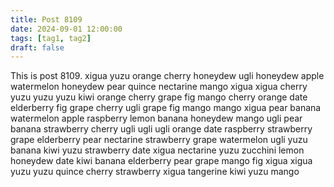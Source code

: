 ```yaml
---
title: Post 8109
date: 2024-09-01 12:00:00
tags: [tag1, tag2]
draft: false
---
```

This is post 8109.
xigua
yuzu
orange
cherry
honeydew
ugli
honeydew
apple
watermelon
honeydew
pear
quince
nectarine
mango
xigua
xigua
cherry
yuzu
yuzu
yuzu
kiwi
orange
cherry
grape
fig
mango
cherry
orange
date
elderberry
fig
grape
cherry
ugli
grape
fig
mango
mango
xigua
pear
banana
watermelon
apple
raspberry
lemon
banana
honeydew
mango
ugli
pear
banana
strawberry
cherry
ugli
ugli
ugli
orange
date
raspberry
strawberry
grape
elderberry
pear
nectarine
strawberry
grape
watermelon
ugli
yuzu
banana
kiwi
yuzu
strawberry
date
xigua
nectarine
yuzu
zucchini
lemon
honeydew
date
kiwi
banana
elderberry
pear
grape
mango
fig
xigua
xigua
yuzu
yuzu
quince
cherry
strawberry
xigua
tangerine
kiwi
yuzu
mango
